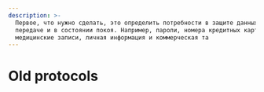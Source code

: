 ```yaml
---
description: >-
  Первое, что нужно сделать, это определить потребности в защите данных при
  передаче и в состоянии покоя. Например, пароли, номера кредитных карт,
  медицинские записи, личная информация и коммерческая та
---
```


# Old protocols

